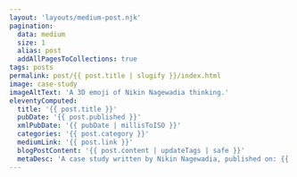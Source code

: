 ```yaml
---
layout: 'layouts/medium-post.njk'
pagination:
  data: medium
  size: 1
  alias: post
  addAllPagesToCollections: true
tags: posts
permalink: post/{{ post.title | slugify }}/index.html
image: case-study
imageAltText: 'A 3D emoji of Nikin Nagewadia thinking.'
eleventyComputed:
  title: '{{ post.title }}'
  pubDate: '{{ post.published }}'
  xmlPubDate: '{{ pubDate | millisToISO }}'
  categories: '{{ post.category }}'
  mediumLink: '{{ post.link }}'
  blogPostContent: '{{ post.content | updateTags | safe }}'
  metaDesc: 'A case study written by Nikin Nagewadia, published on: {{ pubDate | millisToFullDate }}.'
---
```

